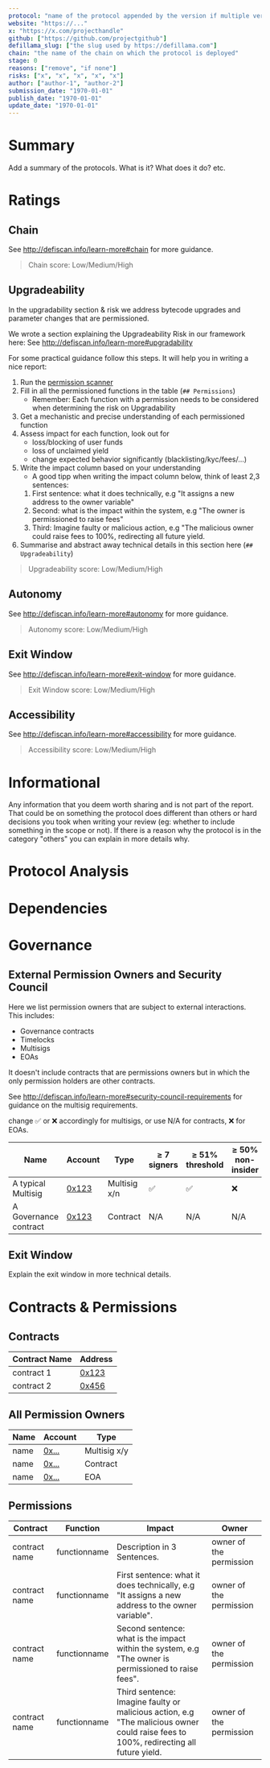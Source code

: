 ```yaml
---
protocol: "name of the protocol appended by the version if multiple versions exist (use an '-' and no whitespace)"
website: "https://..."
x: "https://x.com/projecthandle"
github: ["https://github.com/projectgithub"]
defillama_slug: ["the slug used by https://defillama.com"]
chain: "the name of the chain on which the protocol is deployed"
stage: 0
reasons: ["remove", "if none"]
risks: ["x", "x", "x", "x", "x"]
author: ["author-1", "author-2"]
submission_date: "1970-01-01"
publish_date: "1970-01-01"
update_date: "1970-01-01"
---
```


# Summary

Add a summary of the protocols. What is it? What does it do? etc.

# Ratings

## Chain

See http://defiscan.info/learn-more#chain for more guidance.

> Chain score: Low/Medium/High

## Upgradeability

In the upgradability section & risk we address bytecode upgrades and parameter changes that are permissioned.

We wrote a section explaining the Upgradeability Risk in our framework here: See http://defiscan.info/learn-more#upgradability

For some practical guidance follow this steps. It will help you in writing a nice report:

1. Run the [permission scanner](https://github.com/deficollective/permission-scanner)
2. Fill in all the permissioned functions in the table (`## Permissions`)
   - Remember: Each function with a permission needs to be considered when determining the risk on Upgradability
3. Get a mechanistic and precise understanding of each permissioned function
4. Assess impact for each function, look out for
   - loss/blocking of user funds
   - loss of unclaimed yield
   - change expected behavior significantly (blacklisting/kyc/fees/...)
5. Write the impact column based on your understanding
   - A good tipp when writing the impact column below, think of least 2,3 sentences:
   1. First sentence: what it does technically, e.g "It assigns a new address to the owner variable"
   2. Second: what is the impact within the system, e.g "The owner is permissioned to raise fees"
   3. Third: Imagine faulty or malicious action, e.g "The malicious owner could raise fees to 100%, redirecting all future yield.
6. Summarise and abstract away technical details in this section here (`## Upgradeability`)

> Upgradeability score: Low/Medium/High

## Autonomy

See http://defiscan.info/learn-more#autonomy for more guidance.

> Autonomy score: Low/Medium/High

## Exit Window

See http://defiscan.info/learn-more#exit-window for more guidance.

> Exit Window score: Low/Medium/High

## Accessibility

See http://defiscan.info/learn-more#accessibility for more guidance.

> Accessibility score: Low/Medium/High

# Informational

Any information that you deem worth sharing and is not part of the report. That could be on something the protocol
does different than others or hard decisions you took when writing your review (eg: whether
to include something in the scope or not). If there is a reason why the protocol is in the category "others"
you can explain in more details why.

# Protocol Analysis

# Dependencies

# Governance

## External Permission Owners and Security Council

Here we list permission owners that are subject to external interactions. This includes:

- Governance contracts
- Timelocks
- Multisigs
- EOAs

It doesn't include contracts that are permissions owners but in which the only permission holders are other contracts.

See http://defiscan.info/learn-more#security-council-requirements for guidance on the multisig requirements.

change ✅ or ❌ accordingly for multisigs, or use N/A for contracts, ❌ for EOAs.

| Name                  | Account                                     | Type         | ≥ 7 signers | ≥ 51% threshold | ≥ 50% non-insider | Signers public |
| --------------------- | ------------------------------------------- | ------------ | ----------- | --------------- | ----------------- | -------------- |
| A typical Multisig    | [0x123](https://basescan.org/address/0x123) | Multisig x/n | ✅          | ✅              | ❌                | ❌             |
| A Governance contract | [0x123](https://basescan.org/address/0x123) | Contract     | N/A         | N/A             | N/A               | N/A            |

## Exit Window

Explain the exit window in more technical details.

# Contracts & Permissions

## Contracts

| Contract Name | Address                                     |
| ------------- | ------------------------------------------- |
| contract 1    | [0x123](https://etherscan.io/address/0x123) |
| contract 2    | [0x456](https://etherscan.io/address/0x456) |

## All Permission Owners

| Name | Account                                     | Type         |
| ---- | ------------------------------------------- | ------------ |
| name | [0x...](https://etherscan.io/address/0x...) | Multisig x/y |
| name | [0x...](https://etherscan.io/address/0x...) | Contract     |
| name | [0x...](https://etherscan.io/address/0x...) | EOA          |

## Permissions

| Contract      | Function     | Impact                                                                                                                               | Owner                   |
| ------------- | ------------ | ------------------------------------------------------------------------------------------------------------------------------------ | ----------------------- |
| contract name | functionname | Description in 3 Sentences.                                                                                                          | owner of the permission |
| contract name | functionname | First sentence: what it does technically, e.g "It assigns a new address to the owner variable".                                      | owner of the permission |
| contract name | functionname | Second sentence: what is the impact within the system, e.g "The owner is permissioned to raise fees".                                | owner of the permission |
| contract name | functionname | Third sentence: Imagine faulty or malicious action, e.g "The malicious owner could raise fees to 100%, redirecting all future yield. | owner of the permission |
